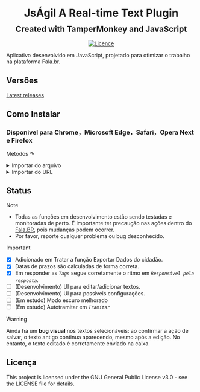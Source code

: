 <h1 align="center" style="line-height:0;">JsÁgil A Real-time Text Plugin</h1>
<h2 align="center" >Created with TamperMonkey and JavaScript</h2>

<div align="center">

<a href="">[![Licence][licence]][licence-url]</a>

</div>

[licence]: https://img.shields.io/badge/License-GPLv3-blue.svg
[licence-url]: https://www.gnu.org/licenses/gpl-3.0

Aplicativo desenvolvido em JavaScript, projetado para otimizar o trabalho na plataforma Fala.br.

## Versões

[Latest releases](https://github.com/Mirante5/JsAgil/releases)

## Como Instalar

### Disponivel para Chrome，Microsoft Edge，Safari，Opera Next e Firefox
Metodos ↷
<details>
<summary>Importar do arquivo</summary>

1. Entre no site: [Tampermonkey](https://www.tampermonkey.net/) e escolha o navegador que deseja instalar e vá na seção download.
2. Instale a extenção no navegador utilizado e habilite o modo desenvolvedor.
3. Faça download do arquivo em [Latest releases](https://github.com/Mirante5/JsAgil/releases)
4. Abra o Painel da extensão => Utilitários => Procure por _´Importar do arquivo´_ => Clique em _´Importar arquivo´_ e depois _´Importar´_
5. Pronto
</details>
<details>
<summary>Importar do URL</summary>

1. Entre no site: [Tampermonkey](https://www.tampermonkey.net/) e escolha o navegador que deseja instalar e vá na seção download.
2. Instale a extenção no navegador utilizado e habilite o modo desenvolvedor.
3. Copie o link a baixo.
```
   https://github.com/Mirante5/JsAgil/releases/download/1.25/JsAgil_1.25.zip
```
5. Abra o Painel da extensão => Utilitários => Procure por _´Importar do URL´_ => Cole a URL no campo => Clique em _´Instalar´_ e por fim _´Importar´_
6. Pronto

</details>

## Status
> [!NOTE]
> - Todas as funções em desenvolvimento estão sendo testadas e monitoradas de perto. É importante ter precaução nas ações dentro do [Fala.BR](https://falabr.cgu.gov.br/web/home), pois mudanças podem ocorrer.
> - Por favor, reporte qualquer problema ou bug desconhecido.

> [!IMPORTANT]
> - [x] Adicionado em Tratar a função Exportar Dados do cidadão.
> - [x] Datas de prazos são calculadas de forma correta.
> - [x] Em responder as _`Tags`_ segue corretamente o ritmo em _`Responsável pela resposta`_.
> - [ ] \(Desenvolvimento) UI para editar/adicionar textos.
> - [ ] \(Desenvolvimento) UI para possiveis configurações.
> - [ ] \(Em estudo) Modo escuro melhorado
> - [ ] \(Em estudo) Autotramitar em _`Tramitar`_

> [!WARNING]
> Ainda há um **bug visual** nos textos selecionáveis: ao confirmar a ação de salvar, o texto antigo continua aparecendo, mesmo após a edição. No entanto, o texto editado é corretamente enviado na caixa.

## Licença
This project is licensed under the GNU General Public License v3.0 - see the LICENSE file for details.

